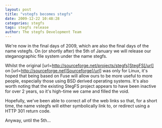 ```yaml
---
layout: post
title: "vstegfs becomes stegfs"
date: 2009-12-22 10:48:28
categories: stegfs
tags: stegfs release
author: The stegfs Development Team
---
```

We're now in the final days of 2009, which are also the final days of the name vstegfs.  On (or shortly after) the 5th of January we will release our steganographic file system under the name stegfs.

Whilst the original [url=http://sourceforge.net/projects/stegfs]StegFS[/url] on [url=http://sourceforge.net]Sourceforge[/url] was only for Linux, it's hoped that being based on Fuse will allow ours to be more useful to more people, especially those using BSD derived operating systems.  It's also worth noting that the existing StegFS project appears to have been inactive for over 2 years, so it's high-time we came and filled the void.

Hopefully, we've been able to correct all of the web links so that, for a short time, the name vstegfs will either symbolically link to, or redirect using a HTTP 301 return code.

Anyway, until the 5th...
